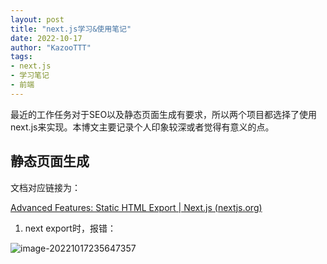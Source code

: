 ```yaml
---
layout: post
title: "next.js学习&使用笔记"
date: 2022-10-17
author: "KazooTTT"
tags:
- next.js
- 学习笔记
- 前端
---
```


最近的工作任务对于SEO以及静态页面生成有要求，所以两个项目都选择了使用next.js来实现。本博文主要记录个人印象较深或者觉得有意义的点。



## 静态页面生成

文档对应链接为：

[Advanced Features: Static HTML Export | Next.js (nextjs.org)](https://nextjs.org/docs/advanced-features/static-html-export)



1. next export时，报错：

![image-20221017235647357](https://kazoottt-1256684243.cos.ap-chengdu.myqcloud.com/2022-10-17-155647.png)